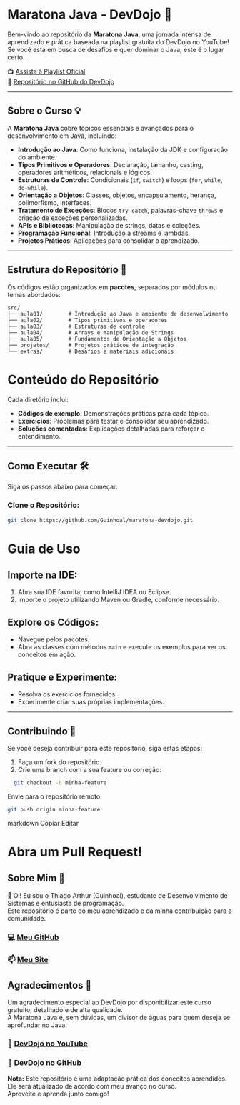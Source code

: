# Maratona Java - DevDojo 🚀

Bem-vindo ao repositório da **Maratona Java**, uma jornada intensa de aprendizado e prática baseada na playlist gratuita do DevDojo no YouTube!  
Se você está em busca de desafios e quer dominar o Java, este é o lugar certo.  

📺 [Assista à Playlist Oficial](https://www.youtube.com/playlist?list=PL62G310vn6nHrMr1tFLNOYP_c73m6nAzL)  
📂 [Repositório no GitHub do DevDojo](https://github.com/devdojobr/maratona-java-virado-no-jiraya)

---

## Sobre o Curso 💡

A **Maratona Java** cobre tópicos essenciais e avançados para o desenvolvimento em Java, incluindo:

- **Introdução ao Java**: Como funciona, instalação da JDK e configuração do ambiente.
- **Tipos Primitivos e Operadores**: Declaração, tamanho, casting, operadores aritméticos, relacionais e lógicos.
- **Estruturas de Controle**: Condicionais (`if`, `switch`) e loops (`for`, `while`, `do-while`).
- **Orientação a Objetos**: Classes, objetos, encapsulamento, herança, polimorfismo, interfaces.
- **Tratamento de Exceções**: Blocos `try-catch`, palavras-chave `throws` e criação de exceções personalizadas.
- **APIs e Bibliotecas**: Manipulação de strings, datas e coleções.
- **Programação Funcional**: Introdução a streams e lambdas.
- **Projetos Práticos**: Aplicações para consolidar o aprendizado.

---

## Estrutura do Repositório 📂

Os códigos estão organizados em **pacotes**, separados por módulos ou temas abordados:

```plaintext
src/
├── aula01/        # Introdução ao Java e ambiente de desenvolvimento
├── aula02/        # Tipos primitivos e operadores
├── aula03/        # Estruturas de controle
├── aula04/        # Arrays e manipulação de Strings
├── aula05/        # Fundamentos de Orientação a Objetos
├── projetos/      # Projetos práticos de integração
└── extras/        # Desafios e materiais adicionais
```

# Conteúdo do Repositório

Cada diretório inclui:

- **Códigos de exemplo**: Demonstrações práticas para cada tópico.
- **Exercícios**: Problemas para testar e consolidar seu aprendizado.
- **Soluções comentadas**: Explicações detalhadas para reforçar o entendimento.

---

## Como Executar 🛠️

Siga os passos abaixo para começar:

### Clone o Repositório:

```bash
git clone https://github.com/Guinhoal/maratona-devdojo.git
```
# Guia de Uso

## Importe na IDE:
1. Abra sua IDE favorita, como IntelliJ IDEA ou Eclipse.
2. Importe o projeto utilizando Maven ou Gradle, conforme necessário.

## Explore os Códigos:
- Navegue pelos pacotes.
- Abra as classes com métodos `main` e execute os exemplos para ver os conceitos em ação.

## Pratique e Experimente:
- Resolva os exercícios fornecidos.
- Experimente criar suas próprias implementações.

---

## Contribuindo 🤝

Se você deseja contribuir para este repositório, siga estas etapas:

1. Faça um fork do repositório.
2. Crie uma branch com a sua feature ou correção:
 ```bash
   git checkout -b minha-feature
```
Envie para o repositório remoto:
```bash
git push origin minha-feature
```

markdown
Copiar
Editar
# Abra um Pull Request!

## Sobre Mim 👋

👋 Oi! Eu sou o Thiago Arthur (Guinhoal), estudante de Desenvolvimento de Sistemas e entusiasta de programação.  
Este repositório é parte do meu aprendizado e da minha contribuição para a comunidade.

### 💻 [Meu GitHub](https://github.com/Guinhoal)
### 📫 [Meu Site](https://excaliweb.com)

## Agradecimentos 🎉

Um agradecimento especial ao DevDojo por disponibilizar este curso gratuito, detalhado e de alta qualidade.  
A Maratona Java é, sem dúvidas, um divisor de águas para quem deseja se aprofundar no Java.

### 🌟 [DevDojo no YouTube](https://www.youtube.com/@DevDojoBrasil)
### 🌟 [DevDojo no GitHub](https://github.com/devdojobr)

**Nota:** Este repositório é uma adaptação prática dos conceitos aprendidos. Ele será atualizado de acordo com meu avanço no curso.  
Aproveite e aprenda junto comigo!
